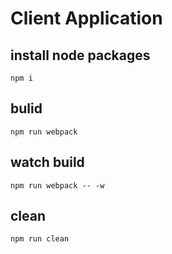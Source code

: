 # Client Application

## install node packages

```
npm i
```

## bulid

```
npm run webpack
```

## watch build

```
npm run webpack -- -w
```

## clean

```
npm run clean
```
